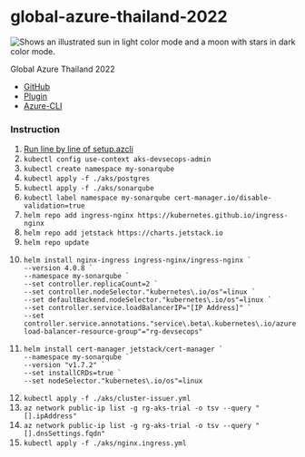 # global-azure-thailand-2022

<picture>
  <source media="(prefers-color-scheme: dark)" srcset="https://user-images.githubusercontent.com/25423296/163456776-7f95b81a-f1ed-45f7-b7ab-8fa810d529fa.png">
  <img alt="Shows an illustrated sun in light color mode and a moon with stars in dark color mode." src="https://user-images.githubusercontent.com/25423296/163456779-a8556205-d0a5-45e2-ac17-42d089e3c3f8.png">
</picture>

Global Azure Thailand 2022

- [GitHub](https://github.com/)
- [Plugin](https://github.com/mc1arke/sonarqube-community-branch-plugin)
- [Azure-CLI](https://docs.microsoft.com/en-us/cli/azure/install-azure-cli)

### Instruction

1. [Run line by line of setup.azcli](setup.azcli)
2. ```kubectl config use-context aks-devsecops-admin```
3. ```kubectl create namespace my-sonarqube```
4. ```kubectl apply -f ./aks/postgres```
5. ```kubectl apply -f ./aks/sonarqube```
6. ```kubectl label namespace my-sonarqube cert-manager.io/disable-validation=true```
7. ```helm repo add ingress-nginx https://kubernetes.github.io/ingress-nginx```
8. ```helm repo add jetstack https://charts.jetstack.io```
9. ```helm repo update```
10. ``` 
    helm install nginx-ingress ingress-nginx/ingress-nginx `  
    --version 4.0.8 `
    --namespace my-sonarqube `
    --set controller.replicaCount=2 `
    --set controller.nodeSelector."kubernetes\.io/os"=linux `
    --set defaultBackend.nodeSelector."kubernetes\.io/os"=linux `
    --set controller.service.loadBalancerIP="[IP Address]" `
    --set controller.service.annotations."service\.beta\.kubernetes\.io/azure-load-balancer-resource-group"="rg-devsecops"
    ```
11. ```
    helm install cert-manager jetstack/cert-manager `
    --namespace my-sonarqube `
    --version "v1.7.2" `
    --set installCRDs=true `
    --set nodeSelector."kubernetes\.io/os"=linux
    ```
12. ```kubectl apply -f ./aks/cluster-issuer.yml```
13. ```az network public-ip list -g rg-aks-trial -o tsv --query "[].ipAddress"```
14. ```az network public-ip list -g rg-aks-trial -o tsv --query "[].dnsSettings.fqdn"```
15. ```kubectl apply -f ./aks/nginx.ingress.yml```
